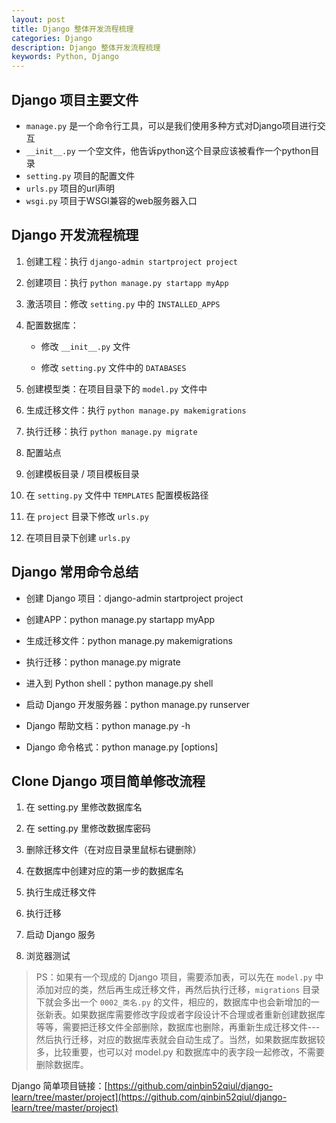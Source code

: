 ```yaml
---
layout: post
title: Django 整体开发流程梳理
categories: Django
description: Django 整体开发流程梳理
keywords: Python, Django
---
```



## Django 项目主要文件

- `manage.py` 是一个命令行工具，可以是我们使用多种方式对Django项目进行交互
- `__init__.py` 一个空文件，他告诉python这个目录应该被看作一个python目录
- `setting.py` 项目的配置文件
- `urls.py` 项目的url声明
- `wsgi.py` 项目于WSGI兼容的web服务器入口

## Django 开发流程梳理

1. 创建工程：执行 `django-admin startproject project`

2. 创建项目：执行 `python manage.py startapp myApp`

3. 激活项目：修改 `setting.py` 中的 `INSTALLED_APPS`

4. 配置数据库：

   - 修改 `__init__.py` 文件
 
   - 修改 `setting.py` 文件中的 `DATABASES`
 
5. 创建模型类：在项目目录下的 `model.py` 文件中
 
6. 生成迁移文件：执行 `python manage.py makemigrations`

7. 执行迁移：执行 `python manage.py migrate`

8. 配置站点

9. 创建模板目录 / 项目模板目录
 
10. 在 `setting.py` 文件中 `TEMPLATES` 配置模板路径

11. 在 `project` 目录下修改 `urls.py`

12. 在项目目录下创建 `urls.py`




## Django 常用命令总结

- 创建 Django 项目：django-admin startproject project

- 创建APP：python manage.py startapp myApp

- 生成迁移文件：python manage.py makemigrations

- 执行迁移：python manage.py migrate

- 进入到 Python shell：python manage.py shell

- 启动 Django 开发服务器：python manage.py runserver

- Django 帮助文档：python manage.py -h

- Django 命令格式：python manage.py <command> [options]



## Clone Django 项目简单修改流程

1. 在 setting.py 里修改数据库名

2. 在 setting.py 里修改数据库密码

3. 删除迁移文件（在对应目录里鼠标右键删除）

4. 在数据库中创建对应的第一步的数据库名

5. 执行生成迁移文件

6. 执行迁移

7. 启动 Django 服务

8. 浏览器测试

> PS：如果有一个现成的 Django 项目，需要添加表，可以先在 `model.py` 中添加对应的类，然后再生成迁移文件，再然后执行迁移，`migrations` 目录下就会多出一个 `0002_类名.py` 的文件，相应的，数据库中也会新增加的一张新表。如果数据库需要修改字段或者字段设计不合理或者重新创建数据库等等，需要把迁移文件全部删除，数据库也删除，再重新生成迁移文件---然后执行迁移，对应的数据库表就会自动生成了。当然，如果数据库数据较多，比较重要，也可以对 model.py 和数据库中的表字段一起修改，不需要删除数据库。



Django 简单项目链接：[https://github.com/qinbin52qiul/django-learn/tree/master/project](https://github.com/qinbin52qiul/django-learn/tree/master/project)


